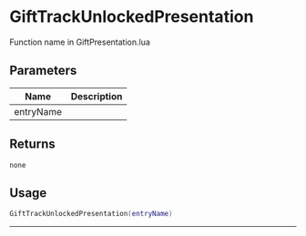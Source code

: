# GiftTrackUnlockedPresentation

Function name in GiftPresentation.lua

## Parameters

| Name      | Description |
| --------- | ----------- |
| entryName |             |

## Returns

`none`

## Usage

```lua
GiftTrackUnlockedPresentation(entryName)
```

---
